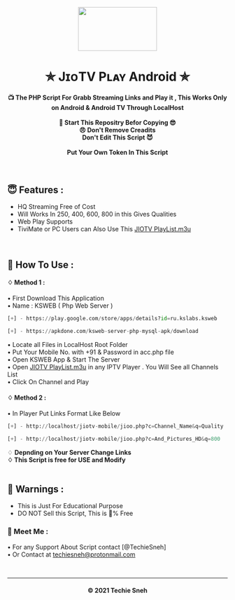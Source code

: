 
<p align="center"><img src="https://images.firstpost.com/wp-content/uploads/2020/07/jio-tvplus-1280.jpg" width="180" height="100"></p>

<h1 align='center'>✯ JɪᴏTV Pʟᴀʏ Android ✯</h1>

<!-- DO NOT EDIT FILE AND ADD YOU NAME HERE AND PUBLISH -->
<!-- © 2021 TechieSneh -->

<h4 align='center'>📺 The PHP Script For Grabb Streaming Links and Play it , This Works Only on Android & Android TV Through LocalHost <br><br>🌟 Start This Repositry Befor Copying 😎<br>😠 Don't Remove Creadits<br>Don't Edit This Script 😈<br><br>Put Your Own Token In This Script</h4>
<br>

<h2>😇 Features :</h2>

- HQ Streaming Free of Cost <br>
- Will Works In 250, 400, 600, 800 in this Gives Qualities
- Web Play Supports
- TiviMate or PC Users can Also Use This [JIOTV PlayList.m3u](https://github.com/techiesneh/Sneh-JioTV-Android/blob/main/sneh-playlist.m3u)


<br>
<h2>🍁 How To Use : </h2>

#### ♢ Method 1 :

• First Download This Application<br>
• Name : KSWEB ( Php Web Server ) <br>

  ```py
  [+] - https://play.google.com/store/apps/details?id=ru.kslabs.ksweb

  [+] - https://apkdone.com/ksweb-server-php-mysql-apk/download

  ```
  
  
• Locate all Files in LocalHost Root Folder <br>
• Put Your Mobile No. with +91 & Password in acc.php file <br>
• Open KSWEB App & Start The Server <br>
• Open [JIOTV PlayList.m3u](https://github.com/techiesneh/Sneh-JioTV-Android/blob/main/sneh-playlist.m3u) in any IPTV Player . You Will See all Channels List <br>
• Click On Channel and Play <br>

#### ♢ Method 2 :

• In Player Put Links Format Like Below

  ```py
  [+] - http://localhost/jiotv-mobile/jioo.php?c=Channel_Name&q=Quality
  
  [+] - http://localhost/jiotv-mobile/jioo.php?c=And_Pictures_HD&q=800
  
  ```
  
   ♢ <b>Depnding on Your Server Change Links<br>
   ♢ This Script is free for USE and Modify</b><br><br>

<h2>🚸 Warnings :</h2>

- This is Just For Educational Purpose
- DO NOT Sell this Script, This is 💯% Free

<h3>🤗 Meet Me : </h3>


• For any Support About Script contact [@TechieSneh] <br>
• Or Contact at [techiesneh@protonmail.com](mailto:techiesneh@protonmail.com)

<br>


---
<h4 align='center'>© 2021 Techie Sneh</h4>

<!-- DO NOT REMOVE THIS CREDIT 🤬 🤬 -->










